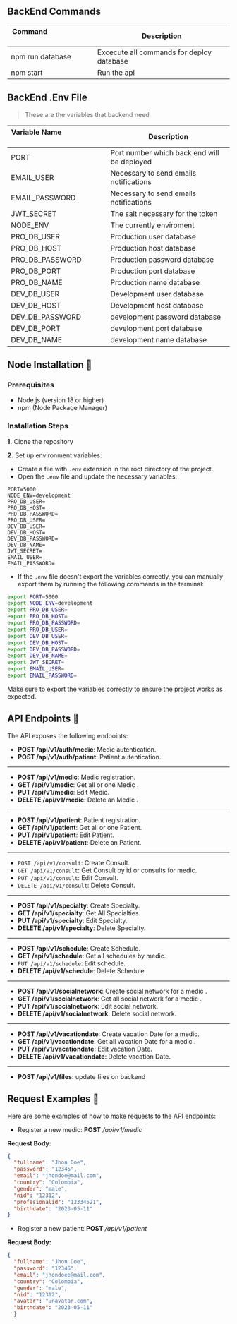 ## BackEnd Commands 
| Command  &nbsp; &nbsp; &nbsp; &nbsp; &nbsp; &nbsp; &nbsp; &nbsp; &nbsp; &nbsp; &nbsp; &nbsp; &nbsp; &nbsp; | Description                                                        |
| -------------------------------------------------------------------------------------------------------- | ------------------------------------------------------------------ |
| npm run database| Excecute all commands for deploy database |
| npm start| Run the api |

## BackEnd .Env File 

>These are the variables that backend need

| Variable Name  &nbsp; &nbsp; &nbsp; &nbsp; &nbsp; &nbsp; &nbsp; &nbsp; &nbsp; &nbsp; &nbsp; &nbsp; &nbsp; &nbsp; | Description                                                        |
| -------------------------------------------------------------------------------------------------------- | ------------------------------------------------------------------ |
| PORT | Port number which back end will be deployed
|EMAIL_USER| Necessary to send emails notifications|
|EMAIL_PASSWORD| Necessary to send emails notifications|
| JWT_SECRET | The salt necessary for the token|
|NODE_ENV| The currently enviroment|
|PRO_DB_USER| Production user database|
|PRO_DB_HOST| Production host database|
|PRO_DB_PASSWORD| Production password database|
|PRO_DB_PORT| Production port database|
|PRO_DB_NAME| Production name database|
|DEV_DB_USER| Development user database|
|DEV_DB_HOST| Development host database|
|DEV_DB_PASSWORD| development password database|
|DEV_DB_PORT| development port database|
|DEV_DB_NAME| development name database|

## Node Installation :space_invader:


### Prerequisites

- Node.js (version 18 or higher)
- npm (Node Package Manager)

### Installation Steps

**1.** Clone the repository

**2.** Set up environment variables:

- Create a file with `.env` extension in the root directory of the project.
- Open the `.env` file and update the necessary variables:

```env
PORT=5000
NODE_ENV=development
PRO_DB_USER=
PRO_DB_HOST=
PRO_DB_PASSWORD=
PRO_DB_USER=
DEV_DB_USER=
DEV_DB_HOST=
DEV_DB_PASSWORD=
DEV_DB_NAME=
JWT_SECRET=
EMAIL_USER=
EMAIL_PASSWORD=
```

- If the `.env` file doesn't export the variables correctly, you can manually export them by running the following commands in the terminal:

```bash
export PORT=5000
export NODE_ENV=development
export PRO_DB_USER=
export PRO_DB_HOST=
export PRO_DB_PASSWORD=
export PRO_DB_USER=
export DEV_DB_USER=
export DEV_DB_HOST=
export DEV_DB_PASSWORD=
export DEV_DB_NAME=
export JWT_SECRET=
export EMAIL_USER=
export EMAIL_PASSWORD=
```

Make sure to export the variables correctly to ensure the project works as expected.

## API Endpoints :page_with_curl:

The API exposes the following endpoints:

- **POST /api/v1/auth/medic**: Medic autentication.
- **POST /api/v1/auth/patient**: Patient autentication.
---
- **POST /api/v1/medic**: Medic registration.
- **GET /api/v1/medic**: Get all or one Medic .
- **PUT /api/v1/medic**: Edit Medic.
- **DELETE /api/v1/medic**: Delete an Medic .
---
- **POST /api/v1/patient**: Patient registration.
- **GET /api/v1/patient**: Get all or one Patient.
- **PUT /api/v1/patient**: Edit Patient.
- **DELETE /api/v1/patient**: Delete an Patient.
---
- `POST /api/v1/consult`: Create Consult.
- `GET /api/v1/consult`: Get Consult by id or consults for medic.
- `PUT /api/v1/consult`: Edit Consult.
- `DELETE /api/v1/consult`: Delete Consult.
---
- **POST /api/v1/specialty**: Create Specialty.
- **GET /api/v1/specialty**: Get All Specialties.
- **PUT /api/v1/specialty**: Edit Specialty.
- **DELETE /api/v1/specialty**: Delete Specialty.
---
- **POST /api/v1/schedule**: Create Schedule.
- **GET /api/v1/schedule**: Get all schedules by medic.
- `PUT /api/v1/schedule`: Edit schedule.
- **DELETE /api/v1/schedule**: Delete Schedule.
---
- **POST /api/v1/socialnetwork**: Create social network for a  medic  .
- **GET /api/v1/socialnetwork**: Get all social network for a medic  .
- **PUT /api/v1/socialnetwork**: Edit social network.
- **DELETE /api/v1/socialnetwork**: Delete social network.
---
- **POST /api/v1/vacationdate**: Create vacation Date for a  medic.
- **GET /api/v1/vacationdate**: Get all vacation Date for a medic  .
- **PUT /api/v1/vacationdate**: Edit vacation Date.
- **DELETE /api/v1/vacationdate**: Delete vacation Date.
---
- **POST /api/v1/files**: update files on backend



## Request Examples :notebook:

Here are some examples of how to make requests to the API endpoints:

- Register a new medic:
**POST** */api/v1/medic*

**Request Body:**
```json
{
  "fullname": "Jhon Doe",
  "password": "12345",
  "email": "jhondoe@mail.com",
  "country": "Colombia",
  "gender": "male",
  "nid": "12312",
  "profesionalid": "12334521",
  "birthdate": "2023-05-11"
}

```


- Register a new patient:
**POST** */api/v1/patient*

**Request Body:**
```json
{
  "fullname": "Jhon Doe",
  "password": "12345",
  "email": "jhondoee@mail.com",
  "country": "Colombia",
  "gender": "male",
  "nid": "12312",
  "avatar": "unavatar.com",
  "birthdate": "2023-05-11"
  }

```
